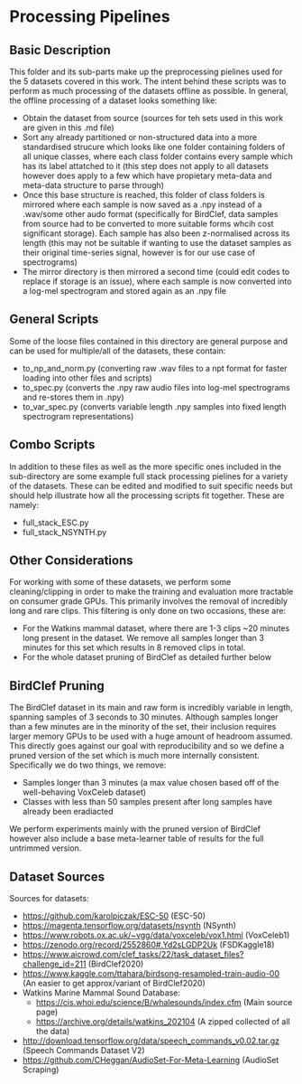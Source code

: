 # Processing Pipelines

## Basic Description
This folder and its sub-parts make up the preprocessing pielines used for the 5 datasets covered in this work. The intent behind these scripts was to perform as much processing of the datasets offline as possible. In general, the offline processing of a dataset looks something like:
  - Obtain the dataset from source (sources for teh sets used in this work are given in this .md file)
  - Sort any already partitioned or non-structured data into a more standardised strucure which looks like one folder containing folders of all unique classes, where each class folder contains every sample which has its label attatched to it (this step does not apply to all datasets however does apply to a few which have propietary meta-data and meta-data structure to parse through)
  - Once this base structure is reached, this folder of class folders is mirrored where each sample is now saved as a .npy instead of a .wav/some other audo format (specifically for BirdClef, data samples from source had to be converted to more suitable forms whcih cost significant storage). Each sample has also been z-normalised across its length (this may not be suitable if wanting to use the dataset samples as their original time-series signal, however is for our use case of spectrograms)  
  - The mirror directory is then mirrored a second time (could edit codes to replace if storage is an issue), where each sample is now converted into a log-mel spectrogram and stored again as an .npy file

## General Scripts
Some of the loose files contained in this directory are general purpose and can be used for multiple/all of the datasets, these contain:
  - to_np_and_norm.py (converting raw .wav files to a npt format for faster loading into other files and scripts)
  - to_spec.py (converts the .npy raw audio files into log-mel spectrograms and re-stores them in .npy)
  - to_var_spec.py (converts variable length .npy samples into fixed length spectrogram representations)

## Combo Scripts
In addition to these files as well as the more specific ones included in the sub-directory are some example full stack processing pielines for a variety of the datasets. These can be edited and modified to suit specific needs but should help illustrate how all the processing scripts fit together. These are namely:
  - full_stack_ESC.py
  - full_stack_NSYNTH.py

## Other Considerations
For working with some of these datasets, we perform some cleaning/clipping in order to make the training and evaluation more tractable on consumer grade GPUs. This primarily involves the removal of incredibly long and rare clips. This filtering is only done on two occasions, these are:
  - For the Watkins mammal dataset, where there are 1-3 clips ~20 minutes long present in the dataset. We remove all samples longer than 3 minutes for this set which results in 8 removed clips in total.
  - For the whole dataset pruning of BirdClef as detailed further below

## BirdClef Pruning
The BirdClef dataset in its main and raw form is incredibly variable in length, spanning samples of 3 seconds to 30 minutes. Although samples longer than a few minutes are in the minority of the set, their inclusion requires larger memory GPUs to be used with a huge amount of headroom assumed. This directly goes against our goal with reproducibility and so we define a pruned version of the set which is much more internally consistent. Specifically we do two things, we remove:
  - Samples longer than 3 minutes (a max value chosen based off of the well-behaving VoxCeleb dataset)
  - Classes with less than 50 samples present after long samples have already been eradiacted
 
We perform experiments mainly with the pruned version of BirdClef however also include a base meta-learner table of results for the full untrimmed version.

## Dataset Sources
Sources for datasets:
  - https://github.com/karolpiczak/ESC-50 (ESC-50)
  - https://magenta.tensorflow.org/datasets/nsynth (NSynth)
  - https://www.robots.ox.ac.uk/~vgg/data/voxceleb/vox1.html (VoxCeleb1)
  - https://zenodo.org/record/2552860#.Yd2sLGDP2Uk (FSDKaggle18)
  - https://www.aicrowd.com/clef_tasks/22/task_dataset_files?challenge_id=211 (BirdClef2020)
  - https://www.kaggle.com/ttahara/birdsong-resampled-train-audio-00 (An easier to get approx/variant of BirdClef2020)
  - Watkins Marine Mammal Sound Database:
    - https://cis.whoi.edu/science/B/whalesounds/index.cfm (Main source page)
    - https://archive.org/details/watkins_202104 (A zipped collected of all the data)
  - http://download.tensorflow.org/data/speech_commands_v0.02.tar.gz (Speech Commands Dataset V2)
  - https://github.com/CHeggan/AudioSet-For-Meta-Learning (AudioSet Scraping)

